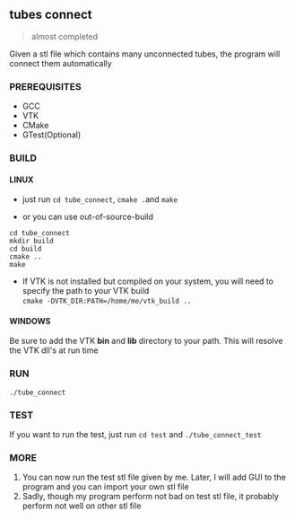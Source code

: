 ## tubes connect
> almost completed

Given a stl file which contains many unconnected tubes, the program will connect them automatically

### PREREQUISITES
* GCC
* VTK
* CMake
* GTest(Optional)

### BUILD
#### LINUX
- just run `cd tube_connect`, `cmake .`and `make` 
  
- or you can use out-of-source-build
```
cd tube_connect
mkdir build
cd build
cmake ..
make
```
- If VTK is not installed but compiled on your system, you will need to specify the path to your VTK build  
`cmake -DVTK_DIR:PATH=/home/me/vtk_build ..`
#### WINDOWS
Be sure to add the VTK **bin** and **lib** directory to your path. This will resolve the VTK dll's at run time

### RUN
`./tube_connect`

### TEST
If you want to run the test, just run `cd test` and `./tube_connect_test`

### MORE
1. You can now run the test stl file given by me. Later, I will add GUI to the program and you can import your own stl file
2. Sadly, though my program perform not bad on test stl file, it probably perform not well on other stl file